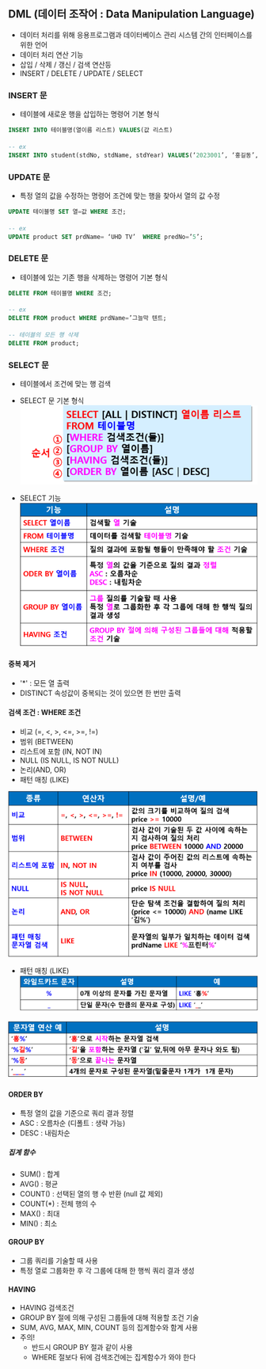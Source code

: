## DML (데이터 조작어 : Data Manipulation Language)

- 데이터 처리를 위해 응용프로그램과 데이터베이스 관리 시스템 간의 인터페이스를 위한 언어
- 데이터 처리 연산 기능
- 삽입 / 삭제 / 갱신 / 검색 연산등
- INSERT / DELETE / UPDATE / SELECT

### INSERT 문
- 테이블에 새로운 행을 삽입하는 명령어
기본 형식
```sql
INSERT INTO 테이블명(열이름 리스트) VALUES(값 리스트)

-- ex
INSERT INTO student(stdNo, stdName, stdYear) VALUES(‘2023001’, ‘홍길동’, 1)
```

### UPDATE 문
- 특정 열의 값을 수정하는 명령어
조건에 맞는 행을 찾아서 열의 값 수정
```sql
UPDATE 테이블명 SET 열=값 WHERE 조건;

-- ex
UPDATE product SET prdName= ‘UHD TV’  WHERE predNo=’5’;
```

### DELETE 문
- 테이블에 있는 기존 행을 삭제하는 명령어
기본 형식
```sql
DELETE FROM 테이블명 WHERE 조건;

-- ex
DELETE FROM product WHERE prdName=’그늘막 텐트;

-- 테이블의 모든 행 삭제
DELETE FROM product;
```

### SELECT 문
- 테이블에서 조건에 맞는 행 검색

- SELECT 문 기본 형식
![SELECT](image/select.png)

- SELECT 기능
![SELECT_FUN](image/select_fun.png)

#### 중복 제거
- '*' :  모든 열 출력
- DISTINCT 
속성값이 중복되는 것이 있으면 한 번만 출력

#### 검색 조건 :  WHERE 조건 
- 비교 (=, <, >, <=, >=, !=)
- 범위 (BETWEEN)
- 리스트에 포함 (IN, NOT IN)
- NULL (IS NULL, IS NOT NULL)
- 논리(AND, OR)
- 패턴 매칭 (LIKE)

![WHERE](image/where.png)

- 패턴 매칭 (LIKE)
![pattern1](image/pattern1.png)

![pattern2](image/pattern2.png)

#### ORDER BY 
- 특정 열의 값을 기준으로 쿼리 결과 정렬
- ASC : 오름차순 (디폴트 : 생략 가능)
- DESC : 내림차순

##### 집계 함수
- SUM() : 합계
- AVG() : 평균
- COUNT() : 선택된 열의 행 수 반환 (null 값 제외)
- COUNT(*) : 전체 행의 수
- MAX() : 최대
- MIN() : 최소

#### GROUP BY
- 그룹 쿼리를 기술할 때 사용
- 특정 열로 그룹화한 후 각 그룹에 대해 한 행씩 쿼리 결과 생성

#### HAVING
- HAVING 검색조건
- GROUP BY 절에 의해 구성된 그룹들에 대해 적용할 조건 기술
- SUM, AVG, MAX, MIN, COUNT 등의 집계함수와 함계 사용
- 주의!
    - 반드시 GROUP BY 절과 같이 사용
    - WHERE 절보다 뒤에 검색조건에는 집계함수가 와야 한다
